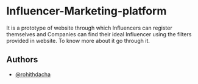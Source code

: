 # Influencer-Marketing-platform
It is a prototype of website through which Influencers can register themselves and Companies can find their ideal Influencer using the filters provided in website. To know more about it go through it.
## Authors

- [@rohithdacha](https://www.github.com/rohithdacha)
